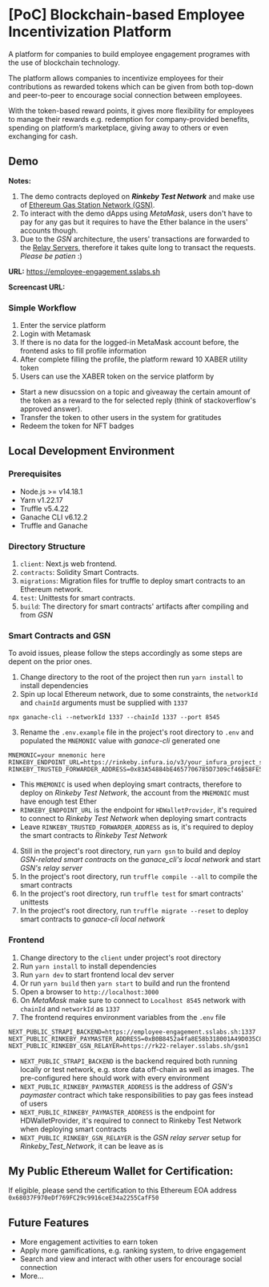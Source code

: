 # [PoC] Blockchain-based Employee Incentivization Platform

A platform for companies to build employee engagement programes with the use of blockchain technology. 

The platform allows companies to incentivize employees for their contributions as rewarded tokens which can be given from both top-down and peer-to-peer to encourage social connection between employees.

With the token-based reward points, it gives more flexibility for employees to manage their rewards e.g. redemption for company-provided benefits, spending on platform’s marketplace, giving away to others or even exchanging for cash.

## Demo

**Notes:**

1. The demo contracts deployed on **_Rinkeby Test Network_** and make use of <a href="https://docs.opengsn.org/contracts/addresses.html#gsn-deployment-addresses" target="_blank">Ethereum Gas Station Network (GSN)</a>.
2. To interact with the demo dApps using _MetaMask_, users don't have to pay for any gas but it requires to have the Ether balance in the users' accounts though.
3. Due to the _GSN_ architecture, the users' transactions are forwarded to the <a href="https://relays.opengsn.org/" target="_blank">Relay Servers</a>, therefore it takes quite long to transact the requests. _Please be patien_ :)

**URL:** https://employee-engagement.sslabs.sh

**Screencast URL:** 

### Simple Workflow
1. Enter the service platform
2. Login with Metamask
3. If there is no data for the logged-in MetaMask account before, the frontend asks to fill profile information
4. After complete filling the profile, the platform reward 10 XABER utility token
5. Users can use the XABER token on the service platform by   
- Start a new disucssion on a topic and giveaway the certain amount of the token as a reward to the for selected reply (think of stackoverflow's approved answer).
- Transfer the token to other users in the system for gratitudes
- Redeem the token for NFT badges 

## Local Development Environment

### Prerequisites

- Node.js >= v14.18.1
- Yarn v1.22.17
- Truffle v5.4.22
- Ganache CLI v6.12.2
- Truffle and Ganache

### Directory Structure

1. `client`: Next.js web frontend.
2. `contracts`: Solidity Smart Contracts.
3. `migrations`: Migration files for truffle to deploy smart contracts to an Ethereum network.
3. `test`: Unittests for smart contracts.
4. `build`: The directory for smart contracts' artifacts after compiling and from _GSN_

### Smart Contracts and GSN

To avoid issues, please follow the steps accordingly as some steps are depent on the prior ones.

1. Change directory to the root of the project then run `yarn install` to install dependencies
2. Spin up local Ethereum network, due to some constraints, the `networkId` and `chainId` arguments must be supplied with `1337`
```
npx ganache-cli --networkId 1337 --chainId 1337 --port 8545
```
3. Rename the `.env.example` file in the project's root directory to `.env` and populated the `MNEMONIC` value with _ganace-cli_ generated one
```
MNEMONIC=your mnemonic here
RINKEBY_ENDPOINT_URL=https://rinkeby.infura.io/v3/your_infura_project_secret_here
RINKEBY_TRUSTED_FORWARDER_ADDRESS=0x83A54884bE4657706785D7309cf46B58FE5f6e8a
```
- This `MNEMONIC` is used when deploying smart contracts, therefore to deploy on _Rinkeby Test Network_, the account from the `MNEMONIC` must have enough test Ether
- `RINKEBY_ENDPOINT_URL` is the endpoint for `HDWalletProvider`, it's required to connect to _Rinkeby Test Network_ when deploying smart contracts
- Leave `RINKEBY_TRUSTED_FORWARDER_ADDRESS` as is, it's required to deploy the smart contracts to _Rinkeby Test Network_

4. Still in the project's root directory, run `yarn gsn` to build and deploy _GSN-related smart contracts_ on the _ganace_cli's local network_ and start _GSN's relay server_
5. In the project's root directory, run `truffle compile --all` to compile the smart contracts
6. In the project's root directory, run `truffle test` for smart contracts' unittests
7. In the project's root directory, run `truffle migrate --reset` to deploy smart contracts to  _ganace-cli local network_

### Frontend

1. Change directory to the `client` under project's root directory
2. Run `yarn install` to install dependencies
3. Run `yarn dev` to start frontend local dev server
4. Or run `yarn build` then `yarn start` to build and run the frontend
5. Open a browser to `http://localhost:3000`
6. On _MetaMask_ make sure to connect to `Localhost 8545` network with `chainId` and `networkId` as `1337`
7. The frontend requires environment variables from the `.env` file
```
NEXT_PUBLIC_STRAPI_BACKEND=https://employee-engagement.sslabs.sh:1337
NEXT_PUBLIC_RINKEBY_PAYMASTER_ADDRESS=0xB0B8452a4fa8E58b318001A49D035C8689FaB083
NEXT_PUBLIC_RINKEBY_GSN_RELAYER=https://rk22-relayer​.sslabs​.sh/gsn1
```
- `NEXT_PUBLIC_STRAPI_BACKEND` is the backend required both running locally or test network, e.g. store data off-chain as well as images. The pre-configured here should work with every environment
- `NEXT_PUBLIC_RINKEBY_PAYMASTER_ADDRESS` is the address of _GSN's paymaster_ contract which take responsibilities to pay gas fees instead of users
- `NEXT_PUBLIC_RINKEBY_PAYMASTER_ADDRESS` is the endpoint for HDWalletProvider, it's required to connect to Rinkeby Test Network when deploying smart contracts
- `NEXT_PUBLIC_RINKEBY_GSN_RELAYER` is the _GSN relay server_ setup for _Rinkeby_Test_Network_, it can be leave as is

## My Public Ethereum Wallet for Certification:

If eligible, please send the certification to this Ethereum EOA address 
```0x68037F970eDf769FC29c9916ceE34a2255CafF50```

## Future Features

- More engagement activities to earn token
- Apply more gamifications, e.g. ranking system, to drive engagement
- Search and view and interact with other users for encourage social connection
- More...
